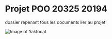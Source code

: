 # Projet POO 20325 20194
dossier repenant tous les documents lier au projet

![Image of Yaktocat](https://octodex.github.com/images/yaktocat.png)
